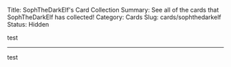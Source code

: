 Title: SophTheDarkElf's Card Collection
Summary: See all of the cards that SophTheDarkElf has collected!
Category: Cards
Slug: cards/sophthedarkelf
Status: Hidden

test

---
test
